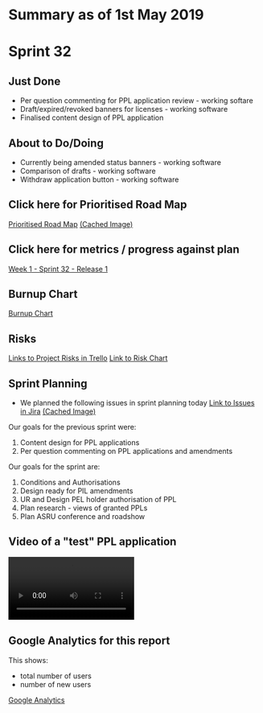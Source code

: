 # Summary as of 1st May 2019

# Sprint 32

## Just Done
* Per question commenting for PPL application review - working softare
* Draft/expired/revoked banners for licenses - working software 
* Finalised content design of PPL application

## About to Do/Doing
* Currently being amended status banners - working software
* Comparison of drafts - working software
* Withdraw application button - working software

## Click here for Prioritised Road Map
[Prioritised Road Map](https://trello.com/b/p7x9hbPV/prioritised-roadmap)    [\(Cached Image\)](graphs/ASLRoadMap01052019.jpg)

## Click here for metrics / progress against plan
[Week 1 - Sprint 32 - Release 1](graphs/progress01052019.png)

## Burnup Chart

[Burnup Chart](burnup01052019.md)

## Risks
[Links to Project Risks in Trello](https://trello.com/b/VuFuCL7t/risk-register-and-kpis-asl-delivery) 
[Link to Risk Chart](graphs/risk01052019.png)

## Sprint Planning
* We planned the following issues in sprint planning today [Link to Issues in Jira](https://jira.digital.homeoffice.gov.uk/secure/RapidBoard.jspa?rapidView=261)    [\(Cached Image\)](graphs/sprint01052019.png)

Our goals for the previous sprint were:
1. Content design for PPL applications
2. Per question commenting on PPL applications and amendments

Our goals for the sprint are:
1. Conditions and Authorisations 
2. Design ready for PIL amendments
3. UR and Design PEL holder authorisation of PPL
4. Plan research - views of granted PPLs 
5. Plan ASRU conference and roadshow

## Video of a "test" PPL application
<video controls width="250">
    <source src="graphs/ppl_test.mp4"
            type="video/mp4">

    Sorry, your browser doesn't support embedded videos.
</video> 

## Google Analytics for this report

This shows:
* total number of users
* number of new users

[Google Analytics](graphs/GA01052019.jpg)

